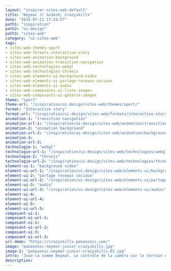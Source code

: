```yaml
---
layout: "inspirer-sites-web-default"
title: "Neymar Jr &ndash; Crazyskills"
date: "2015-07-21 17:24:57"
path1: "inspiration"
path2: "ui-design"
path3: "sites-web"
category: "ui-sites-web"
tags:
- sites-web-themes-sport
- sites-web-formats-interactive-story
- sites-web-animation-background
- sites-web-animation-transition-navigation
- sites-web-technologies-webgl
- sites-web-technologies-threejs
- sites-web-elements-ui-background-video
- sites-web-elements-ui-partage-reseaux-sociaux
- sites-web-elements-ui-audio
- sites-web-composants-ui-liste-images
- sites-web-composants-ui-galerie-images
theme: "sport"
theme-url: "/inspiration/ui-design/sites-web/themes/sport/"
format: "Interactive story"
format-url: "/inspiration/ui-design/sites-web/formats/interactive-story/"
animation-1: "transition navigation"
animation-url-1: "/inspiration/ui-design/sites-web/animation/transition-navigation/"
animation-2: "animation background"
animation-url-2: "/inspiration/ui-design/sites-web/animation/background/"
animation-3:
animation-url-3:
technologie-1: "webgl"
technologie-url-1: "/inspiration/ui-design/sites-web/technologies/webgl/"
technologie-2: "threejs"
technologie-url-2: "/inspiration/ui-design/sites-web/technologies/threejs/"
element-ui-1: "background video"
element-ui-url-1: "/inspiration/ui-design/sites-web/elements-ui/background-video/"
element-ui-2: "partage reseaux sociaux"
element-ui-url-2: "/inspiration/ui-design/sites-web/elements-ui/partage-reseaux-sociaux/"
element-ui-3: "audio"
element-ui-url-3: "/inspiration/ui-design/sites-web/elements-ui/audio/"
element-ui-4:
element-ui-url-4:
element-ui-5:
element-ui-url-5:
composant-ui-1:
composant-ui-url-1:
composant-ui-2:
composant-ui-url-2:
composant-ui-3:
composant-ui-url-3:
url-demo: "https://crazyskills.panasonic.com/"
image: "panasonic-neymar-junior-crazyskills.jpg"
image-2: "panasonic-neymar-junior-crazyskills-02.jpg"
intro: "Joue-la comme Neymar. Le contrôle de la caméra sur le terrain est splendide."
description:
---
```

